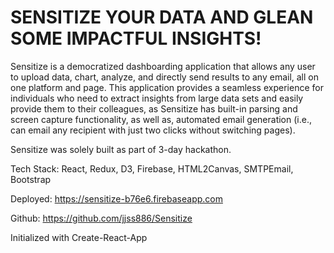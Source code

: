 # SENSITIZE YOUR DATA AND GLEAN SOME IMPACTFUL INSIGHTS!

Sensitize is a democratized dashboarding application that allows any user to upload data, chart, analyze, and directly send results to any email, all on one platform and page. This application provides a seamless experience for individuals who need to extract insights from large data sets and easily provide them to their colleagues, as Sensitize has built-in parsing and screen capture functionality, as well as, automated email generation (i.e., can email any recipient with just two clicks without switching pages).

Sensitize was solely built as part of 3-day hackathon.

Tech Stack: React, Redux, D3, Firebase, HTML2Canvas, SMTPEmail, Bootstrap

Deployed: https://sensitize-b76e6.firebaseapp.com

Github: https://github.com/jjss886/Sensitize

Initialized with Create-React-App
